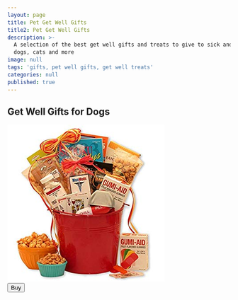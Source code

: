 ```yaml
---
layout: page
title: Pet Get Well Gifts
title2: Pet Get Well Gifts
description: >-
  A selection of the best get well gifts and treats to give to sick and unwell
  dogs, cats and more
image: null
tags: 'gifts, pet well gifts, get well treats'
categories: null
published: true
---
```

<p></p>

<h2>Get Well Gifts for Dogs</h2>

<div class="product-cta-box"><a href=""><img src="/img/man-meds-get-well-gift-basket.jpeg" alt="" /></a>
<div class="product-cta-heading">
<a href="">
  
  
<div class="product-cta-button-centre"><a href=""><button type="button" class="product-cta-button">Buy</button></a>
</div>
</div>